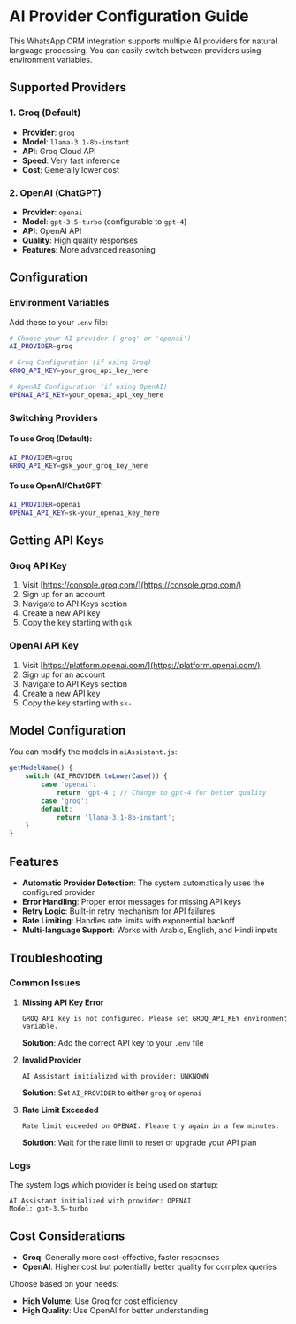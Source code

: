 # AI Provider Configuration Guide

This WhatsApp CRM integration supports multiple AI providers for natural language processing. You can easily switch between providers using environment variables.

## Supported Providers

### 1. Groq (Default)
- **Provider**: `groq`
- **Model**: `llama-3.1-8b-instant`
- **API**: Groq Cloud API
- **Speed**: Very fast inference
- **Cost**: Generally lower cost

### 2. OpenAI (ChatGPT)
- **Provider**: `openai`
- **Model**: `gpt-3.5-turbo` (configurable to `gpt-4`)
- **API**: OpenAI API
- **Quality**: High quality responses
- **Features**: More advanced reasoning

## Configuration

### Environment Variables

Add these to your `.env` file:

```bash
# Choose your AI provider ('groq' or 'openai')
AI_PROVIDER=groq

# Groq Configuration (if using Groq)
GROQ_API_KEY=your_groq_api_key_here

# OpenAI Configuration (if using OpenAI)
OPENAI_API_KEY=your_openai_api_key_here
```

### Switching Providers

#### To use Groq (Default):
```bash
AI_PROVIDER=groq
GROQ_API_KEY=gsk_your_groq_key_here
```

#### To use OpenAI/ChatGPT:
```bash
AI_PROVIDER=openai
OPENAI_API_KEY=sk-your_openai_key_here
```

## Getting API Keys

### Groq API Key
1. Visit [https://console.groq.com/](https://console.groq.com/)
2. Sign up for an account
3. Navigate to API Keys section
4. Create a new API key
5. Copy the key starting with `gsk_`

### OpenAI API Key
1. Visit [https://platform.openai.com/](https://platform.openai.com/)
2. Sign up for an account
3. Navigate to API Keys section
4. Create a new API key
5. Copy the key starting with `sk-`

## Model Configuration

You can modify the models in `aiAssistant.js`:

```javascript
getModelName() {
    switch (AI_PROVIDER.toLowerCase()) {
        case 'openai':
            return 'gpt-4'; // Change to gpt-4 for better quality
        case 'groq':
        default:
            return 'llama-3.1-8b-instant';
    }
}
```

## Features

- **Automatic Provider Detection**: The system automatically uses the configured provider
- **Error Handling**: Proper error messages for missing API keys
- **Retry Logic**: Built-in retry mechanism for API failures
- **Rate Limiting**: Handles rate limits with exponential backoff
- **Multi-language Support**: Works with Arabic, English, and Hindi inputs

## Troubleshooting

### Common Issues

1. **Missing API Key Error**
   ```
   GROQ API key is not configured. Please set GROQ_API_KEY environment variable.
   ```
   **Solution**: Add the correct API key to your `.env` file

2. **Invalid Provider**
   ```
   AI Assistant initialized with provider: UNKNOWN
   ```
   **Solution**: Set `AI_PROVIDER` to either `groq` or `openai`

3. **Rate Limit Exceeded**
   ```
   Rate limit exceeded on OPENAI. Please try again in a few minutes.
   ```
   **Solution**: Wait for the rate limit to reset or upgrade your API plan

### Logs

The system logs which provider is being used on startup:
```
AI Assistant initialized with provider: OPENAI
Model: gpt-3.5-turbo
```

## Cost Considerations

- **Groq**: Generally more cost-effective, faster responses
- **OpenAI**: Higher cost but potentially better quality for complex queries

Choose based on your needs:
- **High Volume**: Use Groq for cost efficiency
- **High Quality**: Use OpenAI for better understanding
